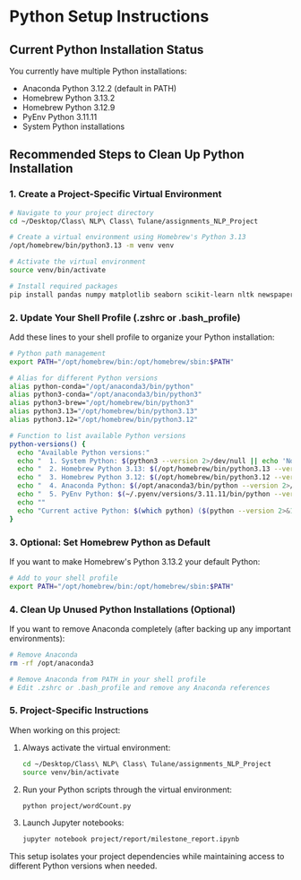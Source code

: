 # Python Setup Instructions

## Current Python Installation Status

You currently have multiple Python installations:
- Anaconda Python 3.12.2 (default in PATH)
- Homebrew Python 3.13.2
- Homebrew Python 3.12.9
- PyEnv Python 3.11.11
- System Python installations

## Recommended Steps to Clean Up Python Installation

### 1. Create a Project-Specific Virtual Environment

```bash
# Navigate to your project directory
cd ~/Desktop/Class\ NLP\ Class\ Tulane/assignments_NLP_Project

# Create a virtual environment using Homebrew's Python 3.13
/opt/homebrew/bin/python3.13 -m venv venv

# Activate the virtual environment
source venv/bin/activate

# Install required packages
pip install pandas numpy matplotlib seaborn scikit-learn nltk newspaper3k jupyter
```

### 2. Update Your Shell Profile (.zshrc or .bash_profile)

Add these lines to your shell profile to organize your Python installation:

```bash
# Python path management
export PATH="/opt/homebrew/bin:/opt/homebrew/sbin:$PATH"

# Alias for different Python versions
alias python-conda="/opt/anaconda3/bin/python"
alias python3-conda="/opt/anaconda3/bin/python3"
alias python3-brew="/opt/homebrew/bin/python3"
alias python3.13="/opt/homebrew/bin/python3.13"
alias python3.12="/opt/homebrew/bin/python3.12"

# Function to list available Python versions
python-versions() {
  echo "Available Python versions:"
  echo "  1. System Python: $(python3 --version 2>/dev/null || echo 'Not found')"
  echo "  2. Homebrew Python 3.13: $(/opt/homebrew/bin/python3.13 --version 2>/dev/null || echo 'Not found')"
  echo "  3. Homebrew Python 3.12: $(/opt/homebrew/bin/python3.12 --version 2>/dev/null || echo 'Not found')"
  echo "  4. Anaconda Python: $(/opt/anaconda3/bin/python --version 2>/dev/null || echo 'Not found')"
  echo "  5. PyEnv Python: $(~/.pyenv/versions/3.11.11/bin/python --version 2>/dev/null || echo 'Not found')"
  echo ""
  echo "Current active Python: $(which python) ($(python --version 2>&1))"
}
```

### 3. Optional: Set Homebrew Python as Default

If you want to make Homebrew's Python 3.13.2 your default Python:

```bash
# Add to your shell profile
export PATH="/opt/homebrew/bin:/opt/homebrew/sbin:$PATH"
```

### 4. Clean Up Unused Python Installations (Optional)

If you want to remove Anaconda completely (after backing up any important environments):

```bash
# Remove Anaconda
rm -rf /opt/anaconda3

# Remove Anaconda from PATH in your shell profile
# Edit .zshrc or .bash_profile and remove any Anaconda references
```

### 5. Project-Specific Instructions

When working on this project:

1. Always activate the virtual environment:
   ```bash
   cd ~/Desktop/Class\ NLP\ Class\ Tulane/assignments_NLP_Project
   source venv/bin/activate
   ```

2. Run your Python scripts through the virtual environment:
   ```bash
   python project/wordCount.py
   ```

3. Launch Jupyter notebooks:
   ```bash
   jupyter notebook project/report/milestone_report.ipynb
   ```

This setup isolates your project dependencies while maintaining access to different Python versions when needed.